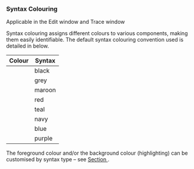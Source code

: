 



### Syntax Colouring


Applicable in the Edit window and Trace window


Syntax colouring assigns different colours to various components, making them easily identifiable. The default syntax colouring convention used is detailed in [](#syntaxcolouring)below.

| Colour | Syntax |
| --- | --- |
|  | black | global names session input/output (unless specified elsewhere) |
|  | grey | names namespaces numbers tradfn syntax (header line and final `∇` in scripted syntax) |
|  | maroon | control structure keywords |
|  | red | errors (including unmatched parentheses, quotes and braces) |
|  | teal | strings comments |
|  | navy | primitive functions zilde |
|  | blue | idioms (this takes priority over any other syntax colouring) operators parentheses/braces/brackets dfn syntax (specifically, `{ } ⍺ ⍵ ∇` and `:` ) assignment ( `←` ), diamond ( `⋄` ) and semi-colon ( `;` ) |
|  | purple | system names |


The foreground colour and/or the background colour (highlighting) can be customised by syntax type – see [Section ](colours_tab.md#).


